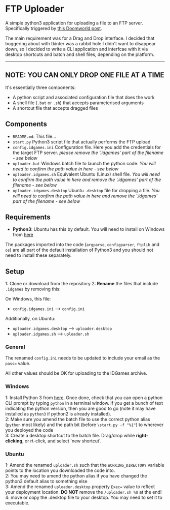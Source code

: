 # FTP Uploader

A simple python3 application for uploading a file to an FTP server. Specifically triggered by [this Doomworld post](https://www.doomworld.com/forum/topic/118982-uploading-to-idgames-a-difficult-and-discouraging-experience/).

The main requirement was for a Drag and Drop interface. I decided that buggering about with tkinter was a rabbit hole I didn't want to disappear down, so I decided to write a CLI application and interfcae with it via desktop shortcuts and batch and shell files, depending on the platform.

---------------------------------------------
NOTE:
YOU CAN ONLY DROP ONE FILE AT A TIME
---------------------------------------------


It's essentially three components:

 - A python script and associated configuration file that does the work
 - A shell file (`.bat` or `.sh`) that accepts parameterised arguments
 - A shortcut file that accepts dragged files

## Components
 - `README.md`: This file... 
 - `start.py` Python3 script file that actually performs the FTP upload
 - `config.idgames.ini`	Configuration file. Here you add the credentials for the target FTP server. *please remove the '.idgames' part of the filename - see below*
 - `uploader.bat` Windows batch file to launch the python code. *You will need to confirm the path value in here - see below*
 - `uploader.idgames.sh` Equivalent Ubuntu (Linux) shell file. *You will need to confirm the path value in here and remove the '.idgames' part of the filename - see below*
 - `uploader.idgames.desktop` Ubuntu `.desktop` file for dropping a file. *You will need to confirm the path value in here and remove the '.idgames' part of the filename - see below*
 
## Requirements
 - **Python3**: Ubuntu has this by default. You will need to install on Windows from [here](https://www.python.org/downloads/windows/)
 
The packages imported into the code (`argparse`, `configparser`, `ftplib` and `os`) are all part of the default installation of Python3 and you should not need to install these separately.

## Setup
1: Clone or download from the repository
2: **Rename** the files that include `.idgames` by removing this:

On Windows, this file:
 - `config.idgames.ini` --> `config.ini`

Additionally, on Ubuntu:
 - `uploader.idgames.desktop` --> `uploader.desktop`
 - `uploader.idgames.sh` --> `uploader.sh`

### General
The renamed `config.ini` needs to be updated to include your email as the `pass=` value.

All other values should be OK for uploading to the IDGames archive.

### Windows
1: Install Python 3 from [here](https://www.python.org/downloads/windows/). Once done, check that you can open a python CLI prompt by typing `python` in a terminal window. If you get a bunch of text indicating the python version, then you are good to go (note it may have installed as `python3` if python2 is already installed).  
2: Make sure you amend the batch file to use the correct python alias (`python` most likely) and the path bit (before `\start.py -f "%1"`) to wherever you deployed the code  
3: Create a desktop shortcut to the batch file. Drag/drop while **right-clicking**, or rt-click, and select 'new shortcut'.  

### Ubuntu
1: Amend the renamed `uploader.sh` such that the `WORKING_DIRECTORY` variable points to the location you downloaded the code into.  
2: You may need to amend the python alias if you have changed the python3 default alias to something else  
3: Amend the renamed `uploader.desktop` property `Exec=` value to reflect your deployment location. **DO NOT** remove the `/uploader.sh %U` at the end!  
4: move or copy the .desktop file to your desktop. You may need to set it to executable.  





